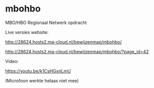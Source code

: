 # mbohbo
MBO/HBO Regionaal Netwerk opdracht

Live versies website:

http://28624.hosts2.ma-cloud.nl/bewijzenmap/mbohbo/

http://28624.hosts2.ma-cloud.nl/bewijzenmap/mbohbo/?page_id=42

Video:

https://youtu.be/k1CsHGxnLmU

(Microfoon werkte helaas niet mee)
